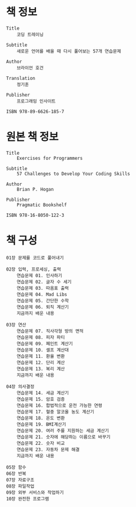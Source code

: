 # 책 정보
	Title
		코딩 트레이닝

	Subtitle
		새로운 언어를 배울 때 다시 풀어보는 57개 연습문제

	Author
		브라이언 호건

	Translation
		정기훈

	Publisher
		프로그래밍 인사이트

	ISBN 978-89-6626-185-7

# 원본 책 정보
	Title
		Exercises for Programmers

	Subtitle
		57 Challenges to Develop Your Coding Skills

	Author
		Brian P. Hogan

	Publisher
		Pragmatic Bookshelf

	ISBN 978-16-8050-122-3

# 책 구성
	01장 문제를 코드로 풀어내기

	02장 입력, 프로세싱, 출력
		연습문제 01. 인사하기
		연습문제 02. 글자 수 세기
		연습문제 03. 따옴표 출력
		연습문제 04. Mad Libs
		연습문제 05. 간단한 수학
		연습문제 06. 퇴직 계산기
		지금까지 배운 내용

	03장 연산
		연습문제 07. 직사각형 방의 면적
		연습문제 08. 피자 파티
		연습문제 09. 페인트 계산기
		연습문제 10. 셀프 계산대
		연습문제 11. 환율 변환
		연습문제 12. 단리 계산
		연습문제 13. 복리 계산
		지금까지 배운 내용

	04장 의사결정
		연습문제 14. 세금 계산기
		연습문제 15. 암호 검증
		연습문제 16. 합법적으로 운전 가능한 연령
		연습문제 17. 혈중 알코올 농도 계산기
		연습문제 18. 온도 변환
		연습문제 19. BMI계산기
		연습문제 20. 여러 주를 지원하는 세금 계산기
		연습문제 21. 숫자에 해당하는 이름으로 바꾸기
		연습문제 22. 숫자 비교
		연습문제 23. 자동차 문제 해결
		지금까지 배운 내용

	05장 함수
	06장 반복
	07장 자료구조
	08장 파일작업
	09장 외부 서비스와 작업하기
	10장 완전한 프로그램